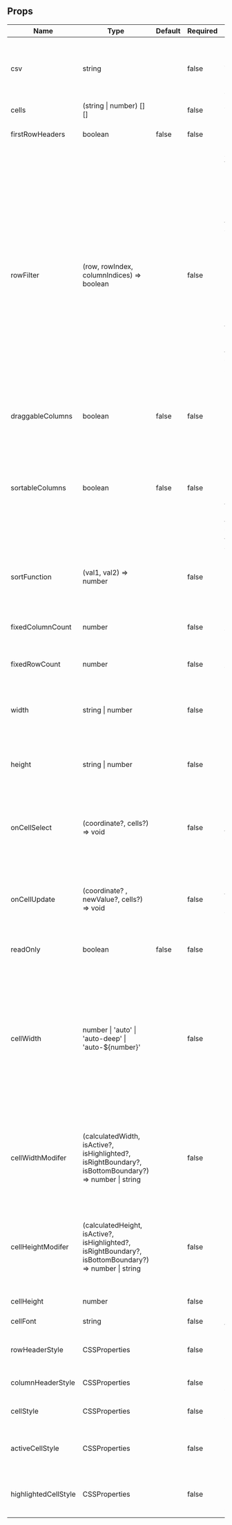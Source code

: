 
## Props
| Name                 | Type                                                                                                             | Default | Required | Description                                                                                                                                                                                                                                                                                                                                                                                                                                                                                                                                                                                                                              |
| -------------------- | ---------------------------------------------------------------------------------------------------------------- | ------- | -------- | ---------------------------------------------------------------------------------------------------------------------------------------------------------------------------------------------------------------------------------------------------------------------------------------------------------------------------------------------------------------------------------------------------------------------------------------------------------------------------------------------------------------------------------------------------------------------------------------------------------------------------------------- |
| csv                  | string                                                                                                           |         | false    | Should use commas to delimit columns and newline to delimit rows.<br>Values cannot currently have commas (TODO: add custom delimiters, improve value parsing)                                                                                                                                                                                                                                                                                                                                                                                                                                                                            |
| cells                | (string &#124; number) &#91;&#93;&#91;&#93;                                                                      |         | false    | A 2-d array of values to be entered into the table                                                                                                                                                                                                                                                                                                                                                                                                                                                                                                                                                                                       |
| firstRowHeaders      | boolean                                                                                                          | false   | false    | If true, the first row will be used as column headers instead of data                                                                                                                                                                                                                                                                                                                                                                                                                                                                                                                                                                    |
| rowFilter            | (row, rowIndex, columnIndices) =&gt; boolean                                                                     |         | false    | Applied to rows in the table. Will filter out the row if boolean is false.<br><br>If using the draggableColumns prop, use the index = columnIndices[UIColIndex] to index the row inside of your<br>rowFilter function. This will ensure the correct column is used in the filter criteria if user has moved the columns.<br><br>If you are using the rowFilter, you should also keep your source data in sync with changes made in the Spreadsheet.<br>If you don't keep your source data in sync with the Spreadsheet, changes<br>will be lost when you apply a new rowFilter.<br>@param row<br>@param rowIndex<br>@param columnIndices |
| draggableColumns     | boolean                                                                                                          | false   | false    | If true, the column headers can be dragged to re-order them                                                                                                                                                                                                                                                                                                                                                                                                                                                                                                                                                                              |
| sortableColumns      | boolean                                                                                                          | false   | false    | If true, the columns will be sorted when they are clicked while already selected.<br>They will first be sorted in normal (alphabetical or numerical order), then reverse,<br>then back to its default order. You can override the 'normal' sort function with<br>the sortFunction prop.                                                                                                                                                                                                                                                                                                                                                  |
| sortFunction         | (val1, val2) =&gt; number                                                                                        |         | false    | Will be used as the 'normal' sort for your columns (if sortableColumns is enabled).<br>@param val1<br>@param val2                                                                                                                                                                                                                                                                                                                                                                                                                                                                                                                        |
| fixedColumnCount     | number                                                                                                           |         | false    | The number of left-side columns that will remain visible when horizontally scrolling                                                                                                                                                                                                                                                                                                                                                                                                                                                                                                                                                     |
| fixedRowCount        | number                                                                                                           |         | false    | The number of top-side rows that will remain visible when vertically scrolling                                                                                                                                                                                                                                                                                                                                                                                                                                                                                                                                                           |
| width                | string &#124; number                                                                                             |         | false    | Spreadsheet will dynamically size to its container by default. If the container's size is 0 or undefined, the width will default to 900px                                                                                                                                                                                                                                                                                                                                                                                                                                                                                                |
| height               | string &#124; number                                                                                             |         | false    | Spreadsheet will dynamically size to its container by default. If the container's size is 0 or undefined, the height will default to 400px                                                                                                                                                                                                                                                                                                                                                                                                                                                                                               |
| onCellSelect         | (coordinate?, cells?) =&gt; void                                                                                 |         | false    | Called when a cell, row, or column is clicked. You can pass the coordinate and cells to the CellSelector function to get a 2-D array with the selected data<br>@param coordinate<br>@param cells                                                                                                                                                                                                                                                                                                                                                                                                                                         |
| onCellUpdate         | (coordinate? , newValue?, cells?) =&gt; void                                                                     |         | false    | Called when a cell value is changed. You can do any state updates you need in this method<br>@param coordinate: {row:number, col:number}<br>@param newValue: string<br>@param cells: (string | number)[][]                                                                                                                                                                                                                                                                                                                                                                                                                               |
| readOnly             | boolean                                                                                                          | false   | false    | If present with no value or set to true, the data cells cannot be edited.                                                                                                                                                                                                                                                                                                                                                                                                                                                                                                                                                                |
| cellWidth            | number &#124; 'auto' &#124; 'auto-deep' &#124; 'auto-${number}'                                                  |         | false    | 'auto' calculates the width required for the each column. Limited to 1000 rows by default.<br>'auto-' followed by a number overrides the depth limit for the width calculation(e.g. 'auto-5000').<br>'auto-deep' will use every row in its width calculation.<br><br>Override cautiously as too high of depth limit can cause the page to go unresponsive for 100K+ rows                                                                                                                                                                                                                                                                 |
| cellWidthModifer     | (calculatedWidth, isActive?, isHighlighted?, isRightBoundary?, isBottomBoundary?)<br>=&gt; number &#124; string  |         | false    | Used to modify the width calculated by auto-width if it miscalculates where the border should be<br>@param calculatedWidth<br>@param isActive<br>@param isHighlighted<br>@param isRightBoundary<br>@param isBottomBoundary                                                                                                                                                                                                                                                                                                                                                                                                               |
| cellHeightModifer    | (calculatedHeight, isActive?, isHighlighted?, isRightBoundary?, isBottomBoundary?)<br>=&gt; number &#124; string |         | false    | Used to modify the width calculated by auto-width if it miscalculates where the border should be<br>@param calculatedHeight<br>@param isActive<br>@param isHighlighted<br>@param isRightBoundary<br>@param isBottomBoundary                                                                                                                                                                                                                                                                                                                                                                                                              |
| cellHeight           | number                                                                                                           |         | false    | Height of the data and header cells                                                                                                                                                                                                                                                                                                                                                                                                                                                                                                                                                                                                      |
| cellFont             | string                                                                                                           |         | false    | Must include size and typeset                                                                                                                                                                                                                                                                                                                                                                                                                                                                                                                                                                                                            |
| rowHeaderStyle       | CSSProperties                                                                                                    |         | false    | Style the row number column. Avoid using height, width, font, and position.                                                                                                                                                                                                                                                                                                                                                                                                                                                                                                                                                              |
| columnHeaderStyle    | CSSProperties                                                                                                    |         | false    | Style the column number row. Avoid using height, width, font, and position.                                                                                                                                                                                                                                                                                                                                                                                                                                                                                                                                                              |
| cellStyle            | CSSProperties                                                                                                    |         | false    | Style spreadsheet's data cells. Avoid using height, width, font, and position.                                                                                                                                                                                                                                                                                                                                                                                                                                                                                                                                                           |
| activeCellStyle      | CSSProperties                                                                                                    |         | false    | Style data cells (not headers) when hovered or clicked on. Avoid using height, width, font, and position.                                                                                                                                                                                                                                                                                                                                                                                                                                                                                                                                |
| highlightedCellStyle | CSSProperties                                                                                                    |         | false    | Style data cells (not headers) when its row or column header is clicked on. Avoid using height, width, font, and position.                                                                                                                                                                                                                                                                                                                                                                                                                                                                                                               |
